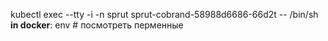 kubectl exec --tty -i -n sprut sprut-cobrand-58988d6686-66d2t -- /bin/sh
**in docker**: env  # посмотреть перменные 

